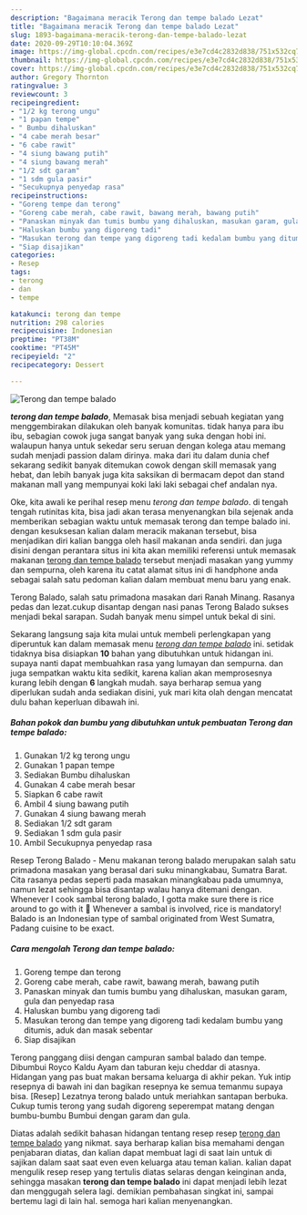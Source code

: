 ```yaml
---
description: "Bagaimana meracik Terong dan tempe balado Lezat"
title: "Bagaimana meracik Terong dan tempe balado Lezat"
slug: 1893-bagaimana-meracik-terong-dan-tempe-balado-lezat
date: 2020-09-29T10:10:04.369Z
image: https://img-global.cpcdn.com/recipes/e3e7cd4c2832d838/751x532cq70/terong-dan-tempe-balado-foto-resep-utama.jpg
thumbnail: https://img-global.cpcdn.com/recipes/e3e7cd4c2832d838/751x532cq70/terong-dan-tempe-balado-foto-resep-utama.jpg
cover: https://img-global.cpcdn.com/recipes/e3e7cd4c2832d838/751x532cq70/terong-dan-tempe-balado-foto-resep-utama.jpg
author: Gregory Thornton
ratingvalue: 3
reviewcount: 3
recipeingredient:
- "1/2 kg terong ungu"
- "1 papan tempe"
- " Bumbu dihaluskan"
- "4 cabe merah besar"
- "6 cabe rawit"
- "4 siung bawang putih"
- "4 siung bawang merah"
- "1/2 sdt garam"
- "1 sdm gula pasir"
- "Secukupnya penyedap rasa"
recipeinstructions:
- "Goreng tempe dan terong"
- "Goreng cabe merah, cabe rawit, bawang merah, bawang putih"
- "Panaskan minyak dan tumis bumbu yang dihaluskan, masukan garam, gula dan penyedap rasa"
- "Haluskan bumbu yang digoreng tadi"
- "Masukan terong dan tempe yang digoreng tadi kedalam bumbu yang ditumis, aduk dan masak sebentar"
- "Siap disajikan"
categories:
- Resep
tags:
- terong
- dan
- tempe

katakunci: terong dan tempe 
nutrition: 298 calories
recipecuisine: Indonesian
preptime: "PT38M"
cooktime: "PT45M"
recipeyield: "2"
recipecategory: Dessert

---
```



![Terong dan tempe balado](https://img-global.cpcdn.com/recipes/e3e7cd4c2832d838/751x532cq70/terong-dan-tempe-balado-foto-resep-utama.jpg)

<b><i>terong dan tempe balado</i></b>, Memasak bisa menjadi sebuah kegiatan yang menggembirakan dilakukan oleh banyak komunitas. tidak hanya para ibu ibu, sebagian cowok juga sangat banyak yang suka dengan hobi ini. walaupun hanya untuk sekedar seru seruan dengan kolega atau memang sudah menjadi passion dalam dirinya. maka dari itu dalam dunia chef sekarang sedikit banyak ditemukan cowok dengan skill memasak yang hebat, dan lebih banyak juga kita saksikan di bermacam depot dan stand makanan mall yang mempunyai koki laki laki sebagai chef andalan nya.

Oke, kita awali ke perihal resep menu <i>terong dan tempe balado</i>. di tengah tengah rutinitas kita, bisa jadi akan terasa menyenangkan bila sejenak anda memberikan sebagian waktu untuk memasak terong dan tempe balado ini. dengan kesuksesan kalian dalam meracik makanan tersebut, bisa menjadikan diri kalian bangga oleh hasil makanan anda sendiri. dan juga disini dengan perantara situs ini kita akan memiliki referensi untuk memasak makanan <u>terong dan tempe balado</u> tersebut menjadi masakan yang yummy dan sempurna, oleh karena itu catat alamat situs ini di handphone anda sebagai salah satu pedoman kalian dalam membuat menu baru yang enak.

Terong Balado, salah satu primadona masakan dari Ranah Minang. Rasanya pedas dan lezat.cukup disantap dengan nasi panas Terong Balado sukses menjadi bekal sarapan. Sudah banyak menu simpel untuk bekal di sini.


Sekarang langsung saja kita mulai untuk membeli perlengkapan yang diperuntuk kan dalam memasak menu <u><i>terong dan tempe balado</i></u> ini. setidak tidaknya bisa disiapkan <b>10</b> bahan yang dibutuhkan untuk hidangan ini. supaya nanti dapat membuahkan rasa yang lumayan dan sempurna. dan juga sempatkan waktu kita sedikit, karena kalian akan memprosesnya kurang lebih dengan <b>6</b> langkah mudah. saya berharap semua yang diperlukan sudah anda sediakan disini, yuk mari kita olah dengan mencatat dulu bahan keperluan dibawah ini.

<!--inarticleads1-->

##### Bahan pokok dan bumbu yang dibutuhkan untuk pembuatan Terong dan tempe balado:

1. Gunakan 1/2 kg terong ungu
1. Gunakan 1 papan tempe
1. Sediakan  Bumbu dihaluskan
1. Gunakan 4 cabe merah besar
1. Siapkan 6 cabe rawit
1. Ambil 4 siung bawang putih
1. Gunakan 4 siung bawang merah
1. Sediakan 1/2 sdt garam
1. Sediakan 1 sdm gula pasir
1. Ambil Secukupnya penyedap rasa


Resep Terong Balado - Menu makanan terong balado merupakan salah satu primadona masakan yang berasal dari suku minangkabau, Sumatra Barat. Cita rasanya pedas seperti pada masakan minangkabau pada umumnya, namun lezat sehingga bisa disantap walau hanya ditemani dengan. Whenever I cook sambal terong balado, I gotta make sure there is rice around to go with it 🙂 Whenever a sambal is involved, rice is mandatory! Balado is an Indonesian type of sambal originated from West Sumatra, Padang cuisine to be exact. 

<!--inarticleads2-->

##### Cara mengolah Terong dan tempe balado:

1. Goreng tempe dan terong
1. Goreng cabe merah, cabe rawit, bawang merah, bawang putih
1. Panaskan minyak dan tumis bumbu yang dihaluskan, masukan garam, gula dan penyedap rasa
1. Haluskan bumbu yang digoreng tadi
1. Masukan terong dan tempe yang digoreng tadi kedalam bumbu yang ditumis, aduk dan masak sebentar
1. Siap disajikan


Terong panggang diisi dengan campuran sambal balado dan tempe. Dibumbui Royco Kaldu Ayam dan taburan keju cheddar di atasnya. Hidangan yang pas buat makan bersama keluarga di akhir pekan. Yuk intip resepnya di bawah ini dan bagikan resepnya ke semua temanmu supaya bisa. [Resep] Lezatnya terong balado untuk meriahkan santapan berbuka. Cukup tumis terong yang sudah digoreng seperempat matang dengan bumbu-bumbu Bumbui dengan garam dan gula. 

Diatas adalah sedikit bahasan hidangan tentang resep resep <u>terong dan tempe balado</u> yang nikmat. saya berharap kalian bisa memahami dengan penjabaran diatas, dan kalian dapat membuat lagi di saat lain untuk di sajikan dalam saat saat even even keluarga atau teman kalian. kalian dapat mengulik resep resep yang tertulis diatas selaras dengan keinginan anda, sehingga masakan <b>terong dan tempe balado</b> ini dapat menjadi lebih lezat dan menggugah selera lagi. demikian pembahasan singkat ini, sampai bertemu lagi di lain hal. semoga hari kalian menyenangkan.
